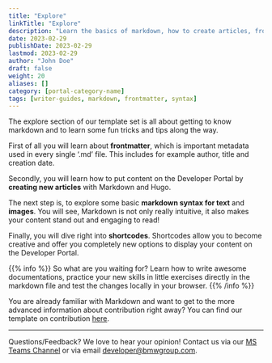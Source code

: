 ```yaml
---
title: "Explore"
linkTitle: "Explore"
description: "Learn the basics of markdown, how to create articles, frontmatter and how to include images"
date: 2023-02-29
publishDate: 2023-02-29
lastmod: 2023-02-29
author: "John Doe"
draft: false
weight: 20
aliases: []
category: [portal-category-name]
tags: [writer-guides, markdown, frontmatter, syntax]
---
```



The explore section of our template set is all about getting to know markdown and to learn some fun tricks and tips along the way. 

First of all you will learn about **frontmatter**, which is important metadata used in every single ‘.md’ file. This includes for example author, title and creation date.
 
Secondly, you will learn how to put content on the Developer Portal by **creating new articles** with Markdown and Hugo. 

The next step is, to explore some basic **markdown syntax for text** and **images**. You will see, Markdown is not only really intuitive, it also makes your content stand out and engaging to read!

Finally, you will dive right into **shortcodes**. Shortcodes allow you to become creative and offer you completely new options to display your content on the Developer Portal. 

{{% info %}}
So what are you waiting for? Learn how to write awesome documentations, practice your new skills in little exercises directly in the markdown file and test the changes locally in your browser.
{{% /info %}}
 
You are already familiar with Markdown and want to get to the more advanced information about contribution right away? You can find our template on contribution [here](./../3_contribute/).

---
Questions/Feedback?
We love to hear your opinion! Contact us via our [MS Teams Channel](https://teams.microsoft.com/l/team/19%3aabd56926fa9048f69fe91902d64813e7%40thread.skype/conversations?groupId=2c0e99b8-32e2-4fc7-8593-8fbbb296eb5a&tenantId=ce849bab-cc1c-465b-b62e-18f07c9ac198) or via email <developer@bmwgroup.com>.

